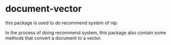 # document-vector
this package is used to do recommend system of nlp.

In the process of doing recommend system, this package also contain some methods that convert a document to a vector.
